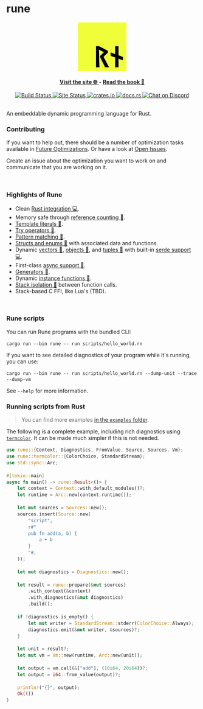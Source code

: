 # rune

<div align="center">
    <img alt="Rune Logo" src="https://raw.githubusercontent.com/rune-rs/rune/main/assets/icon.png" />
</div>

<br>

<div align="center">
<a href="https://rune-rs.github.io">
    <b>Visit the site 🌐</b>
</a>
-
<a href="https://rune-rs.github.io/book/">
    <b>Read the book 📖</b>
</a>
</div>

<br>

<div align="center">
<a href="https://github.com/rune-rs/rune/actions">
    <img alt="Build Status" src="https://github.com/rune-rs/rune/workflows/Build/badge.svg">
</a>

<a href="https://github.com/rune-rs/rune/actions">
    <img alt="Site Status" src="https://github.com/rune-rs/rune/workflows/Site/badge.svg">
</a>

<a href="https://crates.io/crates/rune">
    <img alt="crates.io" src="https://img.shields.io/crates/v/rune.svg">
</a>

<a href="https://docs.rs/rune">
    <img alt="docs.rs" src="https://docs.rs/rune/badge.svg">
</a>

<a href="https://discord.gg/v5AeNkT">
    <img alt="Chat on Discord" src="https://img.shields.io/discord/558644981137670144.svg?logo=discord&style=flat-square">
</a>
</div>

<br>

An embeddable dynamic programming language for Rust.

### Contributing

If you want to help out, there should be a number of optimization tasks
available in [Future Optimizations][future-optimizations]. Or have a look at
[Open Issues].

Create an issue about the optimization you want to work on and communicate that
you are working on it.

<br>

### Highlights of Rune

* Clean [Rust integration 💻][support-rust-integration].
* Memory safe through [reference counting 📖][support-reference-counted].
* [Template literals 📖][support-templates].
* [Try operators 📖][support-try].
* [Pattern matching 📖][support-patterns].
* [Structs and enums 📖][support-structs] with associated data and functions.
* Dynamic [vectors 📖][support-dynamic-vectors], [objects 📖][support-anon-objects], and [tuples 📖][support-anon-tuples] with built-in [serde support 💻][support-serde].
* First-class [async support 📖][support-async].
* [Generators 📖][support-generators].
* Dynamic [instance functions 📖][support-instance-functions].
* [Stack isolation 📖][support-stack-isolation] between function calls.
* Stack-based C FFI, like Lua's (TBD).

<br>

### Rune scripts

You can run Rune programs with the bundled CLI:

```
cargo run --bin rune -- run scripts/hello_world.rn
```

If you want to see detailed diagnostics of your program while it's running,
you can use:

```
cargo run --bin rune -- run scripts/hello_world.rn --dump-unit --trace --dump-vm
```

See `--help` for more information.

### Running scripts from Rust

> You can find more examples [in the `examples` folder].

The following is a complete example, including rich diagnostics using
[`termcolor`]. It can be made much simpler if this is not needed.

[`termcolor`]: https://docs.rs/termcolor

```rust
use rune::{Context, Diagnostics, FromValue, Source, Sources, Vm};
use rune::termcolor::{ColorChoice, StandardStream};
use std::sync::Arc;

#[tokio::main]
async fn main() -> rune::Result<()> {
    let context = Context::with_default_modules()?;
    let runtime = Arc::new(context.runtime());

    let mut sources = Sources::new();
    sources.insert(Source::new(
        "script",
        r#"
        pub fn add(a, b) {
            a + b
        }
        "#,
    ));

    let mut diagnostics = Diagnostics::new();

    let result = rune::prepare(&mut sources)
        .with_context(&context)
        .with_diagnostics(&mut diagnostics)
        .build();

    if !diagnostics.is_empty() {
        let mut writer = StandardStream::stderr(ColorChoice::Always);
        diagnostics.emit(&mut writer, &sources)?;
    }

    let unit = result?;
    let mut vm = Vm::new(runtime, Arc::new(unit));

    let output = vm.call(&["add"], (10i64, 20i64))?;
    let output = i64::from_value(output)?;

    println!("{}", output);
    Ok(())
}
```

[in the `examples` folder]: https://github.com/rune-rs/rune/tree/main/examples/examples
[future-optimizations]: https://github.com/rune-rs/rune/blob/main/FUTURE_OPTIMIZATIONS.md
[Open Issues]: https://github.com/rune-rs/rune/issues
[support-rust-integration]: https://github.com/rune-rs/rune/tree/main/crates/rune-modules
[support-reference-counted]: https://rune-rs.github.io/book/variables.html
[support-templates]: https://rune-rs.github.io/book/template_literals.html
[support-try]: https://rune-rs.github.io/book/try_operator.html
[support-patterns]: https://rune-rs.github.io/book/pattern_matching.html
[support-structs]: https://rune-rs.github.io/book/structs.html
[support-async]: https://rune-rs.github.io/book/async.html
[support-generators]: https://rune-rs.github.io/book/generators.html
[support-instance-functions]: https://rune-rs.github.io/book/instance_functions.html
[support-stack-isolation]: https://rune-rs.github.io/book/call_frames.html
[support-dynamic-vectors]: https://rune-rs.github.io/book/vectors.html
[support-anon-objects]: https://rune-rs.github.io/book/objects.html
[support-anon-tuples]: https://rune-rs.github.io/book/tuples.html
[support-serde]: https://github.com/rune-rs/rune/blob/main/crates/rune-modules/src/json.rs
